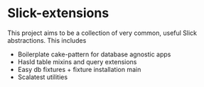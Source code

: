 Slick-extensions
================

This project aims to be a collection of very common, useful Slick abstractions.
This includes

  + Boilerplate cake-pattern for database agnostic apps
  + HasId table mixins and query extensions
  + Easy db fixtures + fixture installation main
  + Scalatest utilities
